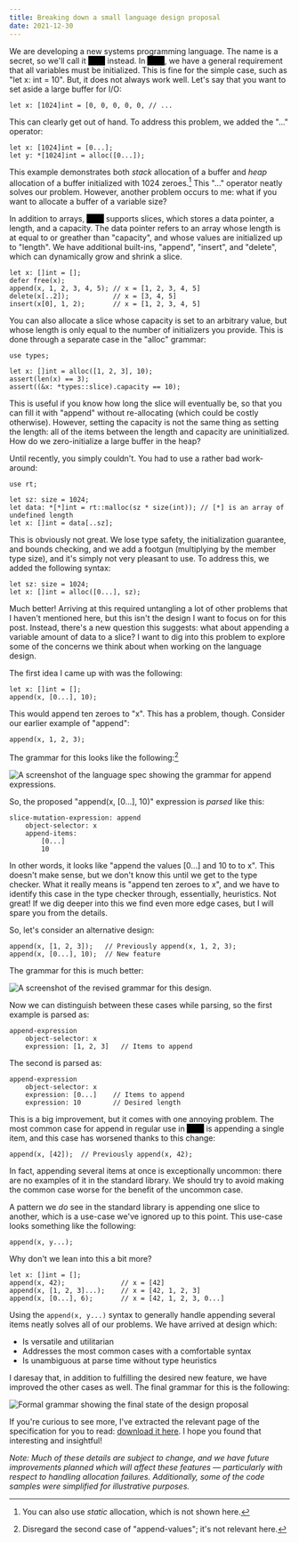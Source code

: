 ```yaml
---
title: Breaking down a small language design proposal
date: 2021-12-30
---
```


<style>
.redacted { background: black; color: black; }
</style>

We are developing a new systems programming language. The name is a secret, so
we'll call it <span class="redacted">xxxx</span> instead. In <span
class="redacted">xxxx</span>, we have a general requirement that all variables
must be initialized. This is fine for the simple case, such as "let x: int =
10". But, it does not always work well. Let's say that you want to set aside a
large buffer for I/O:

```hare
let x: [1024]int = [0, 0, 0, 0, 0, // ...
```

This can clearly get out of hand. To address this problem, we added the "..."
operator:

```hare
let x: [1024]int = [0...];
let y: *[1024]int = alloc([0...]);
```

This example demonstrates both *stack* allocation of a buffer and *heap*
allocation of a buffer initialized with 1024 zeroes.[^static] This "..."
operator neatly solves our problem. However, another problem occurs to me: what
if you want to allocate a buffer of a variable size?

[^static]: You can also use *static* allocation, which is not shown here.

In addition to arrays, <span class="redacted">xxxx</span> supports slices, which
stores a data pointer, a length, and a capacity. The data pointer refers to an
array whose length is at equal to or greather than "capacity", and whose values
are initialized up to "length". We have additional built-ins, "append",
"insert", and "delete", which can dynamically grow and shrink a slice.

```hare
let x: []int = [];
defer free(x);
append(x, 1, 2, 3, 4, 5); // x = [1, 2, 3, 4, 5]
delete(x[..2]);           // x = [3, 4, 5]
insert(x[0], 1, 2);       // x = [1, 2, 3, 4, 5]
```

You can also allocate a slice whose capacity is set to an arbitrary value, but
whose length is only equal to the number of initializers you provide. This is
done through a separate case in the "alloc" grammar:

```hare
use types;

let x: []int = alloc([1, 2, 3], 10);
assert(len(x) == 3);
assert((&x: *types::slice).capacity == 10);
```

This is useful if you know how long the slice will eventually be, so that you
can fill it with "append" without re-allocating (which could be costly
otherwise). However, setting the capacity is not the same thing as setting the
length: all of the items between the length and capacity are uninitialized. How
do we zero-initialize a large buffer in the heap?

Until recently, you simply couldn't. You had to use a rather bad
work-around:

```hare
use rt;

let sz: size = 1024;
let data: *[*]int = rt::malloc(sz * size(int)); // [*] is an array of undefined length
let x: []int = data[..sz];
```

This is obviously not great. We lose type safety, the initialization guarantee,
and bounds checking, and we add a footgun (multiplying by the member type size),
and it's simply not very pleasant to use. To address this, we added the
following syntax:

```hare
let sz: size = 1024;
let x: []int = alloc([0...], sz);
```

Much better! Arriving at this required untangling a lot of other problems that I
haven't mentioned here, but this isn't the design I want to focus on for this
post. Instead, there's a new question this suggests: what about appending a
variable amount of data to a slice? I want to dig into this problem to explore
some of the concerns we think about when working on the language design.

The first idea I came up with was the following:

```hare
let x: []int = [];
append(x, [0...], 10);
```

This would append ten zeroes to "x". This has a problem, though. Consider our
earlier example of "append":

```hare
append(x, 1, 2, 3);
```

The grammar for this looks like the following:[^caveat]

[^caveat]: Disregard the second case of "append-values"; it's not relevant here.

![A screenshot of the language spec showing the grammar for append expressions.](https://l.sr.ht/NinS.png)

So, the proposed "append(x, \[0...\], 10)" expression is *parsed* like this:

    slice-mutation-expression: append
        object-selector: x
        append-items:
            [0...]
            10

In other words, it looks like "append the values \[0...\] and 10 to to x". This
doesn't make sense, but we don't know this until we get to the type checker.
What it really means is "append ten zeroes to x", and we have to identify this
case in the type checker through, essentially, heuristics. Not great! If we dig
deeper into this we find even more edge cases, but I will spare you from the
details.

So, let's consider an alternative design:

```hare
append(x, [1, 2, 3]);   // Previously append(x, 1, 2, 3);
append(x, [0...], 10);  // New feature
```

The grammar for this is much better:

![A screenshot of the revised grammar for this design.](https://l.sr.ht/s5qI.png)

Now we can distinguish between these cases while parsing, so the first example
is parsed as:

    append-expression
        object-selector: x
        expression: [1, 2, 3]   // Items to append

The second is parsed as:

    append-expression
        object-selector: x
        expression: [0...]    // Items to append
        expression: 10        // Desired length

This is a big improvement, but it comes with one annoying problem. The most
common case for append in regular use in <span class="redacted">xxxx</span> is
appending a single item, and this case has worsened thanks to this change:

```hare
append(x, [42]);  // Previously append(x, 42);
```

In fact, appending several items at once is exceptionally uncommon: there are no
examples of it in the standard library. We should try to avoid making the common
case worse for the benefit of the uncommon case.

A pattern we *do* see in the standard library is appending one slice to another,
which is a use-case we've ignored up to this point. This use-case looks
something like the following:

```hare
append(x, y...);
```

Why don't we lean into this a bit more?

```hare
let x: []int = [];
append(x, 42);              // x = [42]
append(x, [1, 2, 3]...);    // x = [42, 1, 2, 3]
append(x, [0...], 6);       // x = [42, 1, 2, 3, 0...]
```

Using the `append(x, y...)` syntax to generally handle appending several items
neatly solves all of our problems. We have arrived at design which:

- Is versatile and utilitarian
- Addresses the most common cases with a comfortable syntax
- Is unambiguous at parse time without type heuristics

I daresay that, in addition to fulfilling the desired new feature, we have
improved the other cases as well. The final grammar for this is the following:

![Formal grammar showing the final state of the design proposal](https://l.sr.ht/2nF0.png)

If you're curious to see more, I've extracted the relevant page of the
specification for you to read: [download it here](https://l.sr.ht/eeta.pdf). I
hope you found that interesting and insightful!

*Note: Much of these details are subject to change, and we have future
improvements planned which will affect these features &mdash; particularly with
respect to handling allocation failures. Additionally, some of the code samples
were simplified for illustrative purposes.*
